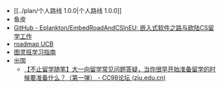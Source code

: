 - [[../plan/个人路线 1.0.0|个人路线 1.0.0]]
- 鱼皮
- [GitHub - Eplankton/EmbedRoadAndCSInEU: 嵌入式软件之路与欧陆CS留学工作](https://github.com/Eplankton/EmbedRoadAndCSInEU)
- [roadmap UCB](https://hkn.eecs.berkeley.edu/courseguides)
- [图灵班学习指南](https://zju-turing.github.io/TuringCourses/)
- 出国
	- [【不止留学随笔】大一向留学常见问题答疑，当你很早开始准备留学的时候要准备什么？（第一弹） - CC98论坛 (zju.edu.cn)](http://www-cc98-org-s.webvpn.zju.edu.cn:8001/topic/5374161)
